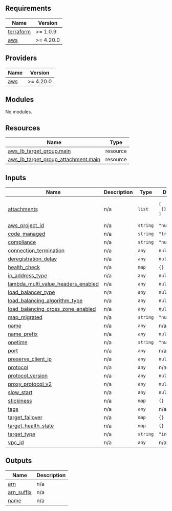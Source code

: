 ## Requirements

| Name | Version |
|------|---------|
| <a name="requirement_terraform"></a> [terraform](#requirement\_terraform) | >= 1.0.9 |
| <a name="requirement_aws"></a> [aws](#requirement\_aws) | >= 4.20.0 |

## Providers

| Name | Version |
|------|---------|
| <a name="provider_aws"></a> [aws](#provider\_aws) | >= 4.20.0 |

## Modules

No modules.

## Resources

| Name | Type |
|------|------|
| [aws_lb_target_group.main](https://registry.terraform.io/providers/hashicorp/aws/latest/docs/resources/lb_target_group) | resource |
| [aws_lb_target_group_attachment.main](https://registry.terraform.io/providers/hashicorp/aws/latest/docs/resources/lb_target_group_attachment) | resource |

## Inputs

| Name | Description | Type | Default | Required |
|------|-------------|------|---------|:--------:|
| <a name="input_attachments"></a> [attachments](#input\_attachments) | n/a | `list` | <pre>[<br>  {}<br>]</pre> | no |
| <a name="input_aws_project_id"></a> [aws\_project\_id](#input\_aws\_project\_id) | n/a | `string` | `"null"` | no |
| <a name="input_code_managed"></a> [code\_managed](#input\_code\_managed) | n/a | `string` | `"true"` | no |
| <a name="input_compliance"></a> [compliance](#input\_compliance) | n/a | `string` | `"null"` | no |
| <a name="input_connection_termination"></a> [connection\_termination](#input\_connection\_termination) | n/a | `any` | `null` | no |
| <a name="input_deregistration_delay"></a> [deregistration\_delay](#input\_deregistration\_delay) | n/a | `any` | `null` | no |
| <a name="input_health_check"></a> [health\_check](#input\_health\_check) | n/a | `map` | `{}` | no |
| <a name="input_ip_address_type"></a> [ip\_address\_type](#input\_ip\_address\_type) | n/a | `any` | `null` | no |
| <a name="input_lambda_multi_value_headers_enabled"></a> [lambda\_multi\_value\_headers\_enabled](#input\_lambda\_multi\_value\_headers\_enabled) | n/a | `any` | `null` | no |
| <a name="input_load_balancer_type"></a> [load\_balancer\_type](#input\_load\_balancer\_type) | n/a | `any` | `null` | no |
| <a name="input_load_balancing_algorithm_type"></a> [load\_balancing\_algorithm\_type](#input\_load\_balancing\_algorithm\_type) | n/a | `any` | `null` | no |
| <a name="input_load_balancing_cross_zone_enabled"></a> [load\_balancing\_cross\_zone\_enabled](#input\_load\_balancing\_cross\_zone\_enabled) | n/a | `any` | `null` | no |
| <a name="input_map_migrated"></a> [map\_migrated](#input\_map\_migrated) | n/a | `string` | `"null"` | no |
| <a name="input_name"></a> [name](#input\_name) | n/a | `any` | n/a | yes |
| <a name="input_name_prefix"></a> [name\_prefix](#input\_name\_prefix) | n/a | `any` | `null` | no |
| <a name="input_onetime"></a> [onetime](#input\_onetime) | n/a | `string` | `"null"` | no |
| <a name="input_port"></a> [port](#input\_port) | n/a | `any` | n/a | yes |
| <a name="input_preserve_client_ip"></a> [preserve\_client\_ip](#input\_preserve\_client\_ip) | n/a | `any` | `null` | no |
| <a name="input_protocol"></a> [protocol](#input\_protocol) | n/a | `any` | n/a | yes |
| <a name="input_protocol_version"></a> [protocol\_version](#input\_protocol\_version) | n/a | `any` | `null` | no |
| <a name="input_proxy_protocol_v2"></a> [proxy\_protocol\_v2](#input\_proxy\_protocol\_v2) | n/a | `any` | `null` | no |
| <a name="input_slow_start"></a> [slow\_start](#input\_slow\_start) | n/a | `any` | `null` | no |
| <a name="input_stickiness"></a> [stickiness](#input\_stickiness) | n/a | `map` | `{}` | no |
| <a name="input_tags"></a> [tags](#input\_tags) | n/a | `any` | n/a | yes |
| <a name="input_target_failover"></a> [target\_failover](#input\_target\_failover) | n/a | `map` | `{}` | no |
| <a name="input_target_health_state"></a> [target\_health\_state](#input\_target\_health\_state) | n/a | `map` | `{}` | no |
| <a name="input_target_type"></a> [target\_type](#input\_target\_type) | n/a | `string` | `"instance"` | no |
| <a name="input_vpc_id"></a> [vpc\_id](#input\_vpc\_id) | n/a | `any` | n/a | yes |

## Outputs

| Name | Description |
|------|-------------|
| <a name="output_arn"></a> [arn](#output\_arn) | n/a |
| <a name="output_arn_suffix"></a> [arn\_suffix](#output\_arn\_suffix) | n/a |
| <a name="output_name"></a> [name](#output\_name) | n/a |
